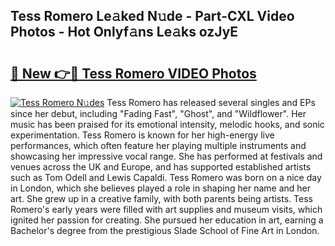 ## Tess Romero Le𝚊ked N𝚞de - Part-CXL Video Photos - Hot Onlyf𝚊ns Le𝚊ks ozJyE

# <h2><a href="http://ac48707.deff.icu/?id=Tess+Romero">🔗 New 👉🔴 Tess Romero VIDEO Photos</a></h2>

[![Tess Romero N𝚞des](https://i.imgur.com/rIISA9y.gif)](http://ac48707.deff.icu/?id=Tess+Romero)
Tess Romero has released several singles and EPs since her debut, including "Fading Fast", "Ghost", and "Wildflower". Her music has been praised for its emotional intensity, melodic hooks, and sonic experimentation. Tess Romero is known for her high-energy live performances, which often feature her playing multiple instruments and showcasing her impressive vocal range. She has performed at festivals and venues across the UK and Europe, and has supported established artists such as Tom Odell and Lewis Capaldi. Tess Romero was born on a nice day in London, which she believes played a role in shaping her name and her art. She grew up in a creative family, with both parents being artists. Tess Romero's early years were filled with art supplies and museum visits, which ignited her passion for creating. She pursued her education in art, earning a Bachelor's degree from the prestigious Slade School of Fine Art in London.
